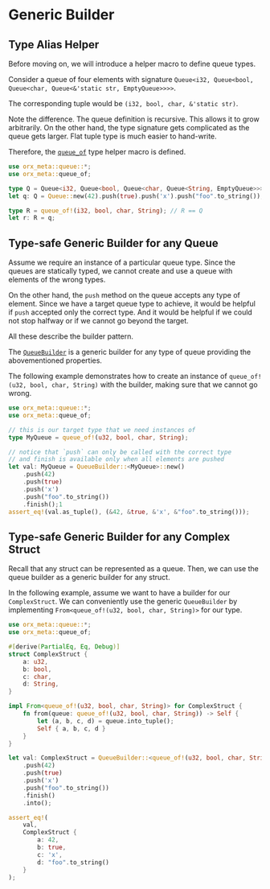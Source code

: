 # Generic Builder

## Type Alias Helper

Before moving on, we will introduce a helper macro to define queue types.

Consider a queue of four elements with signature `Queue<i32, Queue<bool, Queue<char, Queue<&'static str, EmptyQueue>>>>`.

The corresponding tuple would be `(i32, bool, char, &'static str)`.

Note the difference. The queue definition is recursive. This allows it to grow arbitrarily. On the other hand, the type signature gets complicated as the queue gets larger. Flat tuple type is much easier to hand-write.

Therefore, the [`queue_of`](https://docs.rs/orx-meta/latest/orx_meta/macro.queue_of.html) type helper macro is defined.

```rust
use orx_meta::queue::*;
use orx_meta::queue_of;

type Q = Queue<i32, Queue<bool, Queue<char, Queue<String, EmptyQueue>>>>;
let q: Q = Queue::new(42).push(true).push('x').push("foo".to_string());

type R = queue_of!(i32, bool, char, String); // R == Q
let r: R = q;
```

## Type-safe Generic Builder for any Queue

Assume we require an instance of a particular queue type. Since the queues are statically typed, we cannot create and use a queue with elements of the wrong types.

On the other hand, the `push` method on the queue accepts any type of element. Since we have a target queue type to achieve, it would be helpful if `push` accepted only the correct type. And it would be helpful if we could not stop halfway or if we cannot go beyond the target.

All these describe the builder pattern.

The [`QueueBuilder`](https://docs.rs/orx-meta/latest/orx_meta/queue/struct.queue_of.html) is a generic builder for any type of queue providing the abovementioned properties.

The following example demonstrates how to create an instance of `queue_of!(u32, bool, char, String)` with the builder, making sure that we cannot go wrong.

```rust
use orx_meta::queue::*;
use orx_meta::queue_of;

// this is our target type that we need instances of
type MyQueue = queue_of!(u32, bool, char, String);

// notice that `push` can only be called with the correct type
// and finish is available only when all elements are pushed
let val: MyQueue = QueueBuilder::<MyQueue>::new()
    .push(42)
    .push(true)
    .push('x')
    .push("foo".to_string())
    .finish();1
assert_eq!(val.as_tuple(), (&42, &true, &'x', &"foo".to_string()));
```

## Type-safe Generic Builder for any Complex Struct

Recall that any struct can be represented as a queue. Then, we can use the queue builder as a generic builder for any struct.

In the following example, assume we want to have a builder for our `ComplexStruct`. We can conveniently use the generic `QueueBuilder` by implementing `From<queue_of!(u32, bool, char, String)>` for our type.

```rust
use orx_meta::queue::*;
use orx_meta::queue_of;

#[derive(PartialEq, Eq, Debug)]
struct ComplexStruct {
    a: u32,
    b: bool,
    c: char,
    d: String,
}

impl From<queue_of!(u32, bool, char, String)> for ComplexStruct {
    fn from(queue: queue_of!(u32, bool, char, String)) -> Self {
        let (a, b, c, d) = queue.into_tuple();
        Self { a, b, c, d }
    }
}

let val: ComplexStruct = QueueBuilder::<queue_of!(u32, bool, char, String)>::new()
    .push(42)
    .push(true)
    .push('x')
    .push("foo".to_string())
    .finish()
    .into();

assert_eq!(
    val,
    ComplexStruct {
        a: 42,
        b: true,
        c: 'x',
        d: "foo".to_string()
    }
);
```
